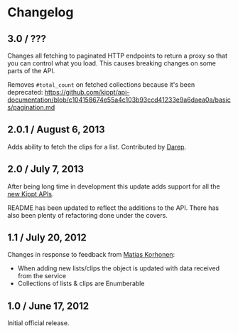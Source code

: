 # Changelog

## 3.0 / ???

Changes all fetching to paginated HTTP endpoints to return a proxy so that you can control
what you load. This causes breaking changes on some parts of the API.

Removes `#total_count` on fetched collections because it's been deprecated:
https://github.com/kippt/api-documentation/blob/c104158674e55a4c103b93ccd41233e9a6daea0a/basics/pagination.md

## 2.0.1 / August 6, 2013

Adds ability to fetch the clips for a list. Contributed by [Darep](https://github.com/Darep).

## 2.0 / July 7, 2013

After being long time in development this update adds support for all the
[new Kippt APIs](http://blog.kippt.com/2013/04/10/say-hi-to-api-and-apps/).

README has been updated to reflect the additions to the API. There has also
been plenty of refactoring done under the covers.

## 1.1 / July 20, 2012

Changes in response to feedback from [Matias Korhonen](https://github.com/k33l0r):

* When adding new lists/clips the object is updated with data received from the service
* Collections of lists & clips are Enumberable

## 1.0 / June 17, 2012

Initial official release.
